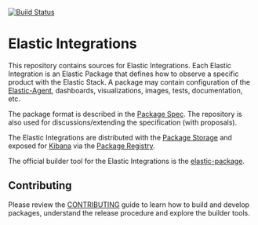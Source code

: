 [![Build Status](https://beats-ci.elastic.co/job/ingest-manager/job/integrations/job/master/badge/icon)](https://beats-ci.elastic.co/job/ingest-manager/job/integrations/job/master/)

# Elastic Integrations

This repository contains sources for Elastic Integrations. Each Elastic Integration is an Elastic Package that defines how to observe a specific product with the Elastic Stack.
A package may contain configuration of the [Elastic-Agent](https://github.com/elastic/beats/tree/master/x-pack/elastic-agent), dashboards, visualizations,
images, tests, documentation, etc.

The package format is described in the [Package Spec](https://github.com/elastic/package-spec). The repository is also used
for discussions/extending the specification (with proposals).

The Elastic Integrations are distributed with the [Package Storage](https://github.com/elastic/package-storage)
and exposed for [Kibana](https://github.com/elastic/kibana) via the [Package Registry](https://github.com/elastic/package-registry/).

The official builder tool for the Elastic Integrations is the [elastic-package](https://github.com/elastic/elastic-package).

## Contributing

Please review the [CONTRIBUTING](CONTRIBUTING.md) guide to learn how to build and develop packages, understand the release procedure and
explore the builder tools.

